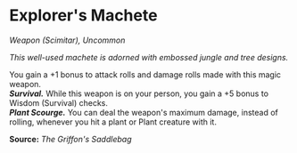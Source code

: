 # Explorer's Machete
*Weapon (Scimitar), Uncommon*

*This well-used machete is adorned with embossed jungle and tree designs.*

You gain a +1 bonus to attack rolls and damage rolls made with this magic weapon.  
***Survival.*** While this weapon is on your person, you gain a +5 bonus to Wisdom (Survival) checks.  
***Plant Scourge.*** You can deal the weapon's maximum damage, instead of rolling, whenever you hit a plant or Plant creature with it.  

**Source:** *The Griffon's Saddlebag*